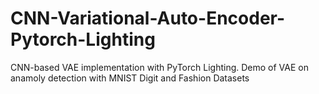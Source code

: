 # CNN-Variational-Auto-Encoder-Pytorch-Lighting
CNN-based VAE implementation with PyTorch Lighting. Demo of VAE on anamoly detection with MNIST Digit and Fashion Datasets
